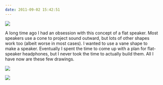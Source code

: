 ```yaml
---
date: 2011-09-02 15:42:51
---
```


[![](http://www.hackniac.com/blog/wp-content/uploads/2011/09/flat_speaker_side.jpg)](http://www.hackniac.com/blog/wp-content/uploads/2011/09/flat_speaker_side.jpg)

A long time ago I had an obsession with this concept of a flat speaker. Most speakers use a cone to project sound outward, but lots of other shapes work too (albeit worse in most cases). I wanted to use a vane shape to make a speaker. Eventually I spent the time to come up with a plan for flat-speaker headphones, but I never took the time to actually build them. All I have now are these few drawings.

<!--more-->

[![](http://www.hackniac.com/blog/wp-content/uploads/2011/09/flat_speaker_array-e1314978123817.jpg)](http://www.hackniac.com/blog/wp-content/uploads/2011/09/flat_speaker_array.jpg)

[![](http://www.hackniac.com/blog/wp-content/uploads/2011/09/flat_speaker_front.jpg)](http://www.hackniac.com/blog/wp-content/uploads/2011/09/flat_speaker_front.jpg)
